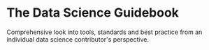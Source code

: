 # The Data Science Guidebook
Comprehensive look into tools, standards and best practice from an individual data science contributor's perspective.
